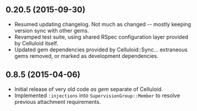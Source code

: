 0.20.5 (2015-09-30)
-----
* Resumed updating changelog. Not much as changed -- mostly keeping version sync with other gems.
* Revamped test suite, using shared RSpec configuration layer provided by Celluloid itself.
* Updated gem dependencies provided by Celluloid::Sync... extraneous gems removed, or marked as development dependencies.

0.8.5 (2015-04-06)
-----
* Initial release of very old code *as gem* separate of Celluloid.
* Implemented `:injections` into `SupervisionGroup::Member` to resolve previous attachment requirements.
